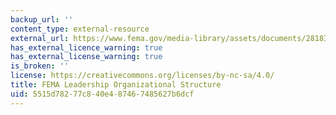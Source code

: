 ```yaml
---
backup_url: ''
content_type: external-resource
external_url: https://www.fema.gov/media-library/assets/documents/28183
has_external_licence_warning: true
has_external_license_warning: true
is_broken: ''
license: https://creativecommons.org/licenses/by-nc-sa/4.0/
title: FEMA Leadership Organizational Structure
uid: 5515d782-77c8-40e4-8746-7485627b6dcf
---
```

